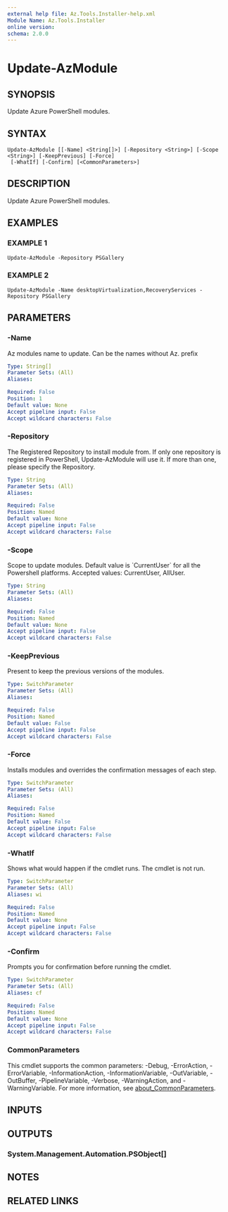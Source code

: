 ```yaml
---
external help file: Az.Tools.Installer-help.xml
Module Name: Az.Tools.Installer
online version:
schema: 2.0.0
---
```


# Update-AzModule

## SYNOPSIS
Update Azure PowerShell modules.

## SYNTAX

```
Update-AzModule [[-Name] <String[]>] [-Repository <String>] [-Scope <String>] [-KeepPrevious] [-Force]
 [-WhatIf] [-Confirm] [<CommonParameters>]
```

## DESCRIPTION
Update Azure PowerShell modules.

## EXAMPLES

### EXAMPLE 1
```
Update-AzModule -Repository PSGallery
```

### EXAMPLE 2
```
Update-AzModule -Name desktopVirtualization,RecoveryServices -Repository PSGallery
```

## PARAMETERS

### -Name
Az modules name to update.
Can be the names without Az.
prefix

```yaml
Type: String[]
Parameter Sets: (All)
Aliases:

Required: False
Position: 1
Default value: None
Accept pipeline input: False
Accept wildcard characters: False
```

### -Repository
The Registered Repository to install module from.
If only one repository is registered in PowerShell, Update-AzModule will use it.
If more than one, please specify the Repository.

```yaml
Type: String
Parameter Sets: (All)
Aliases:

Required: False
Position: Named
Default value: None
Accept pipeline input: False
Accept wildcard characters: False
```

### -Scope
Scope to update modules.
Default value is \`CurrentUser\` for all the Powershell platforms.
Accepted values: CurrentUser, AllUser.

```yaml
Type: String
Parameter Sets: (All)
Aliases:

Required: False
Position: Named
Default value: None
Accept pipeline input: False
Accept wildcard characters: False
```

### -KeepPrevious
Present to keep the previous versions of the modules.

```yaml
Type: SwitchParameter
Parameter Sets: (All)
Aliases:

Required: False
Position: Named
Default value: False
Accept pipeline input: False
Accept wildcard characters: False
```

### -Force
Installs modules and overrides the confirmation messages of each step.

```yaml
Type: SwitchParameter
Parameter Sets: (All)
Aliases:

Required: False
Position: Named
Default value: False
Accept pipeline input: False
Accept wildcard characters: False
```

### -WhatIf
Shows what would happen if the cmdlet runs.
The cmdlet is not run.

```yaml
Type: SwitchParameter
Parameter Sets: (All)
Aliases: wi

Required: False
Position: Named
Default value: None
Accept pipeline input: False
Accept wildcard characters: False
```

### -Confirm
Prompts you for confirmation before running the cmdlet.

```yaml
Type: SwitchParameter
Parameter Sets: (All)
Aliases: cf

Required: False
Position: Named
Default value: None
Accept pipeline input: False
Accept wildcard characters: False
```

### CommonParameters
This cmdlet supports the common parameters: -Debug, -ErrorAction, -ErrorVariable, -InformationAction, -InformationVariable, -OutVariable, -OutBuffer, -PipelineVariable, -Verbose, -WarningAction, and -WarningVariable. For more information, see [about_CommonParameters](http://go.microsoft.com/fwlink/?LinkID=113216).

## INPUTS

## OUTPUTS

### System.Management.Automation.PSObject[]
## NOTES

## RELATED LINKS
